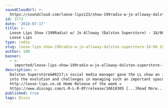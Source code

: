 ```yaml
---
soundCloudUrl: >-
  https://soundcloud.com/loose-lips123/show-199radio-w-jo-alloway-dalston-superstore-180618
id: 3773
date: '2018-07-17'
title: >-
  Loose Lips Show (199Radio) w/ Jo Alloway (Dalston Superstore) - 18/06/18 -
  Loose Lips
type: radio
slug: loose-lips-show-199radio-w-jo-alloway-dalston-superstore-18-06-18
author: 100
banner:
  - >-
    imported/loose-lips-show-199radio-w-jo-alloway-dalston-superstore-18-06-18/image3773.jpeg
description: >-
  Dalston Superstore&#8217;s social media manager gave the LL show an insight
  into the evolution and challenges in managing such an important space.
  http://loose-lips.co.uk Home Release of the week =
  https://www.discogs.com/L-R-L-R-EP/release/10610305 [...]Read More...
published: true
tags: Disco
---
```

